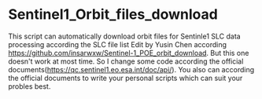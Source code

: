 # Sentinel1_Orbit_files_download
This script can automatically download orbit files for Sentinle1 SLC data processing according the SLC file list 
Edit by Yusin Chen according https://github.com/insarwxw/Sentinel-1_POE_orbit_download. 
But this one doesn't work at most time. So I change some code according the official documents(https://qc.sentinel1.eo.esa.int/doc/api/).
You also can according the official documents to write your personal scripts which can suit your probles best.
